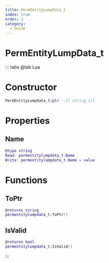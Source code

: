 ```yaml
---
title: PermEntityLumpData_t
index: true
order: 2
category:
  - Guide
---
```


# PermEntityLumpData_t

::: tabs
@tab Lua
# Constructor
```lua
PermEntityLumpData_t(ptr --[[ string ]])
```
# Properties
## Name 
```lua
@type string
Read: permentitylumpdata_t.Name
Write: permentitylumpdata_t.Name = value
```
# Functions
## ToPtr
```lua
@returns string
permentitylumpdata_t:ToPtr()
```
## IsValid
```lua
@returns bool
permentitylumpdata_t:IsValid()
```

:::